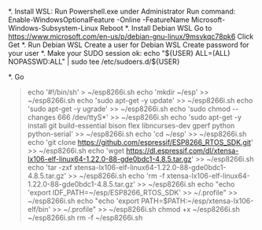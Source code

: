 *. Install WSL:
	Run Powershell.exe under Administrator
	Run command:
		Enable-WindowsOptionalFeature -Online -FeatureName Microsoft-Windows-Subsystem-Linux
	Reboot
*. Install Debian WSL
	Go to https://www.microsoft.com/en-us/p/debian-gnu-linux/9msvkqc78pk6
	Click Get
*. Run Debian WSL
	Create a user for Debian WSL
	Create password for your user
*. Make your SUDO session ok:
	 echo "${USER} ALL=(ALL) NOPASSWD:ALL" | sudo tee /etc/sudoers.d/${USER}

*. Go	 
> echo '#!/bin/sh' > ~/esp8266i.sh
> echo 'mkdir ~/esp' >> ~/esp8266i.sh
> echo 'sudo apt-get -y update' >> ~/esp8266i.sh
> echo 'sudo apt-get -y ugrade' >> ~/esp8266i.sh
> echo 'sudo chmod --changes 666 /dev/ttyS*' >> ~/esp8266i.sh
> echo 'sudo apt-get -y install git build-essential bison flex libncurses-dev gperf python python-serial' >> ~/esp8266i.sh
> echo 'cd ~/esp' >> ~/esp8266i.sh
> echo 'git clone https://github.com/espressif/ESP8266_RTOS_SDK.git' >> ~/esp8266i.sh
> echo 'wget https://dl.espressif.com/dl/xtensa-lx106-elf-linux64-1.22.0-88-gde0bdc1-4.8.5.tar.gz' >> ~/esp8266i.sh
> echo 'tar -zxf xtensa-lx106-elf-linux64-1.22.0-88-gde0bdc1-4.8.5.tar.gz' >> ~/esp8266i.sh
> echo 'rm -f xtensa-lx106-elf-linux64-1.22.0-88-gde0bdc1-4.8.5.tar.gz' >> ~/esp8266i.sh
> echo "echo 'export IDF_PATH=~/esp/ESP8266_RTOS_SDK' >> ~/.profile" >> ~/esp8266i.sh
> echo "echo 'export PATH=\$PATH:~/esp/xtensa-lx106-elf/bin' >> ~/.profile" >> ~/esp8266i.sh
> chmod +x ~/esp8266i.sh
> ~/esp8266i.sh
> rm -f ~/esp8266i.sh

